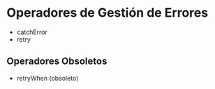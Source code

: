 # Operadores de Gestión de Errores

- catchError
- retry

## Operadores Obsoletos

- retryWhen (obsoleto)
